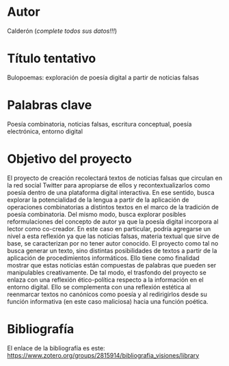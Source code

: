 # Autor
Calderón (*complete todos sus datos!!!*)

# Título tentativo
Bulopoemas: exploración de poesía digital a partir de noticias falsas

# Palabras clave
Poesía combinatoria, noticias falsas, escritura conceptual, poesía electrónica, entorno digital

# Objetivo del proyecto
El proyecto de creación recolectará textos de noticias falsas que circulan en la red social Twitter para apropiarse de ellos y recontextualizarlos como poesía dentro de una plataforma digital interactiva. En ese sentido, busca explorar la potencialidad de la lengua a partir de la aplicación de operaciones combinatorias a distintos textos en el marco de la tradición de poesía combinatoria. Del mismo modo, busca explorar posibles reformulaciones del concepto de autor ya que la poesía digital incorpora al lector como co-creador. En este caso en particular, podría agregarse un nivel a esta reflexión ya que las noticias falsas, materia textual que sirve de base, se caracterizan por no tener autor conocido.
El proyecto como tal no busca generar un texto, sino distintas posibilidades de textos a partir de la aplicación de procedimientos informáticos. Ello tiene como finalidad mostrar que estas noticias están compuestas de palabras que pueden ser manipulables creativamente. De tal modo, el trasfondo del proyecto se enlaza con una reflexión ético-política respecto a la información en el entorno digital. Ello se complementa con una reflexión estética al reenmarcar textos no canónicos como poesía y al redirigirlos desde su función informativa (en este caso maliciosa) hacia una función poética.


# Bibliografía
El enlace de la bibliografía es este: https://www.zotero.org/groups/2815914/bibliografia_visiones/library
